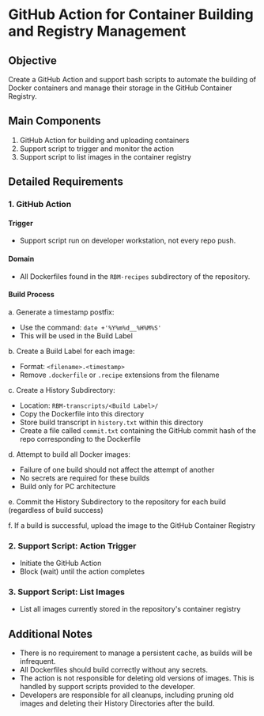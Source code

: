 # GitHub Action for Container Building and Registry Management

## Objective
Create a GitHub Action and support bash scripts to automate the building of Docker containers and manage their storage in the GitHub Container Registry.

## Main Components
1. GitHub Action for building and uploading containers
2. Support script to trigger and monitor the action
3. Support script to list images in the container registry

## Detailed Requirements

### 1. GitHub Action

#### Trigger
- Support script run on developer workstation, not every repo push.

#### Domain
- All Dockerfiles found in the `RBM-recipes` subdirectory of the repository.

#### Build Process
a. Generate a timestamp postfix:
   - Use the command: `date +'%Y%m%d__%H%M%S'`
   - This will be used in the Build Label

b. Create a Build Label for each image:
   - Format: `<filename>.<timestamp>`
   - Remove `.dockerfile` or `.recipe` extensions from the filename

c. Create a History Subdirectory:
   - Location: `RBM-transcripts/<Build Label>/`
   - Copy the Dockerfile into this directory
   - Store build transcript in `history.txt` within this directory
   - Create a file called `commit.txt` containing the GitHub commit hash of the repo corresponding to the Dockerfile

d. Attempt to build all Docker images:
   - Failure of one build should not affect the attempt of another
   - No secrets are required for these builds
   - Build only for PC architecture

e. Commit the History Subdirectory to the repository for each build (regardless of build success)

f. If a build is successful, upload the image to the GitHub Container Registry

### 2. Support Script: Action Trigger
- Initiate the GitHub Action
- Block (wait) until the action completes

### 3. Support Script: List Images
- List all images currently stored in the repository's container registry

## Additional Notes
- There is no requirement to manage a persistent cache, as builds will be infrequent.
- All Dockerfiles should build correctly without any secrets.
- The action is not responsible for deleting old versions of images. This is handled by support scripts provided to the developer.
- Developers are responsible for all cleanups, including pruning old images and deleting their History Directories after the build.